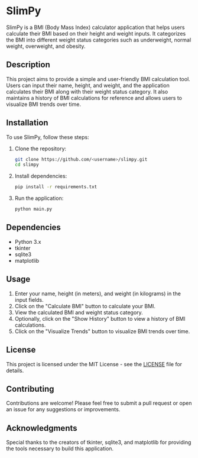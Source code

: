 # SlimPy

SlimPy is a BMI (Body Mass Index) calculator application that helps users calculate their BMI based on their height and weight inputs. It categorizes the BMI into different weight status categories such as underweight, normal weight, overweight, and obesity.

## Description

This project aims to provide a simple and user-friendly BMI calculation tool. Users can input their name, height, and weight, and the application calculates their BMI along with their weight status category. It also maintains a history of BMI calculations for reference and allows users to visualize BMI trends over time.

## Installation

To use SlimPy, follow these steps:

1. Clone the repository:

    ```bash
    git clone https://github.com/<username>/slimpy.git
    cd slimpy
    ```

2. Install dependencies:

    ```bash
    pip install -r requirements.txt
    ```

3. Run the application:

    ```bash
    python main.py
    ```

## Dependencies

- Python 3.x
- tkinter
- sqlite3
- matplotlib

## Usage

1. Enter your name, height (in meters), and weight (in kilograms) in the input fields.
2. Click on the "Calculate BMI" button to calculate your BMI.
3. View the calculated BMI and weight status category.
4. Optionally, click on the "Show History" button to view a history of BMI calculations.
5. Click on the "Visualize Trends" button to visualize BMI trends over time.

## License

This project is licensed under the MIT License - see the [LICENSE](LICENSE) file for details.

## Contributing

Contributions are welcome! Please feel free to submit a pull request or open an issue for any suggestions or improvements.

## Acknowledgments

Special thanks to the creators of tkinter, sqlite3, and matplotlib for providing the tools necessary to build this application.

